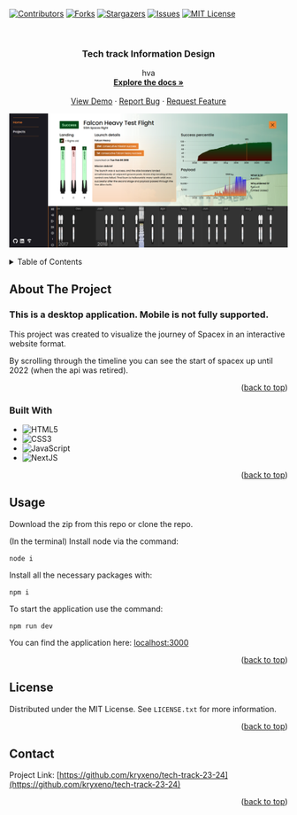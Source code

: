 <!-- Improved compatibility of back to top link: See: https://github.com/othneildrew/Best-README-Template/pull/73 -->

<a name="readme-top"></a>

<!--
*** Thanks for checking out the Best-README-Template. If you have a suggestion
*** that would make this better, please fork the repo and create a pull request
*** or simply open an issue with the tag "enhancement".
*** Don't forget to give the project a star!
*** Thanks again! Now go create something AMAZING! :D
-->

<!-- PROJECT SHIELDS -->
<!--
*** I'm using markdown "reference style" links for readability.
*** Reference links are enclosed in brackets [ ] instead of parentheses ( ).
*** See the bottom of this document for the declaration of the reference variables
*** for contributors-url, forks-url, etc. This is an optional, concise syntax you may use.
*** https://www.markdownguide.org/basic-syntax/#reference-style-links
-->

[![Contributors][contributors-shield]][contributors-url]
[![Forks][forks-shield]][forks-url]
[![Stargazers][stars-shield]][stars-url]
[![Issues][issues-shield]][issues-url]
[![MIT License][license-shield]][license-url]

<!-- PROJECT LOGO -->
<br />
<div align="center">
  <a href="https://github.com/kryxeno/tech-track-23-24">
    <!-- <img src="images/logo.png" alt="Logo" width="80" height="80"> -->
  </a>

<h3 align="center">Tech track Information Design</h3>

  <p align="center">
    hva
    <br />
    <a href="https://github.com/kryxeno/tech-track-23-24"><strong>Explore the docs »</strong></a>
    <br />
    <br />
    <a href="https://github.com/kryxeno/tech-track-23-24">View Demo</a>
    ·
    <a href="https://github.com/kryxeno/tech-track-23-24/issues">Report Bug</a>
    ·
    <a href="https://github.com/kryxeno/tech-track-23-24/issues">Request Feature</a>
  </p>
</div>

![ja](/public/detail_live.png)

<!-- TABLE OF CONTENTS -->
<details>
  <summary>Table of Contents</summary>
  <ol>
    <li>
      <a href="#about-the-project">About The Project</a>
      <ul>
        <li><a href="#built-with">Built With</a></li>
      </ul>
    </li>
    <li><a href="#usage">Usage</a></li>
    <li><a href="#license">License</a></li>
    <li><a href="#contact">Contact</a></li>
  </ol>
</details>

<!-- ABOUT THE PROJECT -->

## About The Project

### This is a desktop application. Mobile is not fully supported.

This project was created to visualize the journey of Spacex in an interactive website format.

By scrolling through the timeline you can see the start of spacex up until 2022 (when the api was retired).

<p align="right">(<a href="#readme-top">back to top</a>)</p>

### Built With

- ![HTML5](https://img.shields.io/badge/html5-%23E34F26.svg?style=for-the-badge&logo=html5&logoColor=white)
- ![CSS3](https://img.shields.io/badge/css3-%231572B6.svg?style=for-the-badge&logo=css3&logoColor=white)
- ![JavaScript](https://img.shields.io/badge/javascript-%23323330.svg?style=for-the-badge&logo=javascript&logoColor=%23F7DF1E)
- ![NextJS](https://img.shields.io/badge/NEXT.js-6DA55F?style=for-the-badge&logo=next.js&logoColor=white)

<p align="right">(<a href="#readme-top">back to top</a>)</p>

## Usage

Download the zip from this repo or clone the repo.

(In the terminal)
Install node via the command:

```
node i
```

Install all the necessary packages with:

```
npm i
```

To start the application use the command:

```
npm run dev
```

You can find the application here: [localhost:3000](localhost:3000)

<p align="right">(<a href="#readme-top">back to top</a>)</p>

<!-- LICENSE -->

## License

Distributed under the MIT License. See `LICENSE.txt` for more information.

<p align="right">(<a href="#readme-top">back to top</a>)</p>

<!-- CONTACT -->

## Contact

Project Link: [https://github.com/kryxeno/tech-track-23-24](https://github.com/kryxeno/tech-track-23-24)

<p align="right">(<a href="#readme-top">back to top</a>)</p>

<!-- MARKDOWN LINKS & IMAGES -->
<!-- https://www.markdownguide.org/basic-syntax/#reference-style-links -->

[contributors-shield]: https://img.shields.io/github/contributors/kryxeno/tech-track-23-24.svg?style=for-the-badge
[contributors-url]: https://github.com/kryxeno/tech-track-23-24/graphs/contributors
[forks-shield]: https://img.shields.io/github/forks/kryxeno/tech-track-23-24.svg?style=for-the-badge
[forks-url]: https://github.com/kryxeno/tech-track-23-24/network/members
[stars-shield]: https://img.shields.io/github/stars/kryxeno/tech-track-23-24.svg?style=for-the-badge
[stars-url]: https://github.com/kryxeno/tech-track-23-24/stargazers
[issues-shield]: https://img.shields.io/github/issues/kryxeno/tech-track-23-24.svg?style=for-the-badge
[issues-url]: https://github.com/kryxeno/tech-track-23-24/issues
[license-shield]: https://img.shields.io/github/license/kryxeno/tech-track-23-24.svg?style=for-the-badge
[license-url]: https://github.com/kryxeno/tech-track-23-24/blob/master/LICENSE.txt
[product-screenshot]: images/screenshot.png
[node.js]: https://img.shields.io/badge/next.js-000000?style=for-the-badge&logo=nextdotjs&logoColor=white
[node-url]: https://nodejs.org/
[react.js]: https://img.shields.io/badge/React-20232A?style=for-the-badge&logo=react&logoColor=61DAFB
[react-url]: https://reactjs.org/
[vue.js]: https://img.shields.io/badge/Vue.js-35495E?style=for-the-badge&logo=vuedotjs&logoColor=4FC08D
[vue-url]: https://vuejs.org/
[angular.io]: https://img.shields.io/badge/Angular-DD0031?style=for-the-badge&logo=angular&logoColor=white
[angular-url]: https://angular.io/
[svelte.dev]: https://img.shields.io/badge/Svelte-4A4A55?style=for-the-badge&logo=svelte&logoColor=FF3E00
[svelte-url]: https://svelte.dev/
[laravel.com]: https://img.shields.io/badge/Laravel-FF2D20?style=for-the-badge&logo=laravel&logoColor=white
[laravel-url]: https://laravel.com
[bootstrap.com]: https://img.shields.io/badge/Bootstrap-563D7C?style=for-the-badge&logo=bootstrap&logoColor=white
[bootstrap-url]: https://getbootstrap.com
[jquery.com]: https://img.shields.io/badge/jQuery-0769AD?style=for-the-badge&logo=jquery&logoColor=white
[jquery-url]: https://jquery.com
